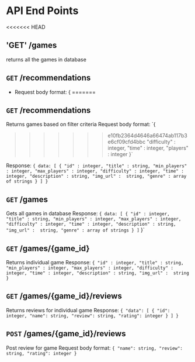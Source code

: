 # API End Points

<<<<<<< HEAD
## 'GET' /games
returns all the games in database

## `GET` /recommendations
- Request body format:
{
=======
## `GET` /recommendations
Returns games based on filter criteria
Request body format:
`{
>>>>>>> e10fb2364d4646a66474ab117b3e6cf09cfd4bbc
    "difficulty" : integer,
    "time" : integer,
    "players" : integer
}`

Response:
`{
    data: [
        {
            "id" : integer,
            "title" : string,
            "min_players" : integer,
            "max_players" : integer,
            "difficulty" : integer,
            "time" : integer,
            "description" : string,
            "img_url" :  string,
            "genre" : array of strings
        }
    ]
}`

## `GET` /games
Gets all games in database
Response:
`{
    data: [
        {
            "id" : integer,
            "title" : string,
            "min_players" : integer,
            "max_players" : integer,
            "difficulty" : integer,
            "time" : integer,
            "description" : string,
            "img_url" :  string,
            "genre" : array of strings
        }
    ]`
}`


## `GET` /games/{game_id}
Returns individual game
Response: 
`{
    "id" : integer,
    "title" : string,
    "min_players" : integer,
    "max_players" : integer,
    "difficulty" : integer,
    "time" : integer,
    "description" : string,
    "img_url" :  string
}`

## `GET` /games/{game_id}/reviews
Returns reviews for individual game
Response:
`{
    "data": [
        {
            "id": integer,
            "name": string,
            "review": string,
            "rating": integer
        }
    ]
}`

## `POST` /games/{game_id}/reviews
Post review for game
Request body format:
`{
    "name": string,
    "review": string,
    "rating": integer
}`